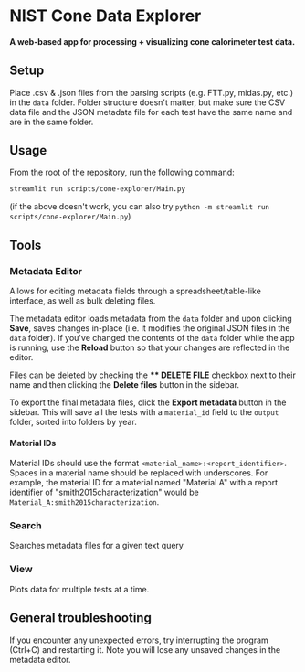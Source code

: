 # NIST Cone Data Explorer

#### A web-based app for processing + visualizing cone calorimeter test data.

## Setup
Place .csv & .json files from the parsing scripts (e.g. FTT.py, midas.py, etc.) in the `data` folder. Folder structure doesn't matter, but make sure the CSV data file and the JSON metadata file for each test have the same name and are in the same folder.

## Usage
From the root of the repository, run the following command:

```bash
streamlit run scripts/cone-explorer/Main.py 
```

(if the above doesn't work, you can also try `python -m streamlit run scripts/cone-explorer/Main.py`)

## Tools

### Metadata Editor
Allows for editing metadata fields through a spreadsheet/table-like interface, as well as bulk deleting files.  

The metadata editor loads metadata from the `data` folder and upon clicking **Save**, saves changes in-place (i.e. it modifies the original JSON files in the `data` folder). If you've changed the contents of the `data` folder while the app is running, use the **Reload** button so that your changes are reflected in the editor.

Files can be deleted by checking the **\*\* DELETE FILE** checkbox next to their name and then clicking the **Delete files** button in the sidebar. 

To export the final metadata files, click the **Export metadata** button in the sidebar. This will save all the tests with a `material_id` field to the `output` folder, sorted into folders by year.

#### Material IDs
Material IDs should use the format `<material_name>:<report_identifier>`. Spaces in a material name should be replaced with underscores. For example, the material ID for a material named "Material A" with a report identifier of "smith2015characterization" would be `Material_A:smith2015characterization`.

### Search
Searches metadata files for a given text query
### View
Plots data for multiple tests at a time.

## General troubleshooting
If you encounter any unexpected errors, try interrupting the program (Ctrl+C) and restarting it. Note you will lose any unsaved changes in the metadata editor.